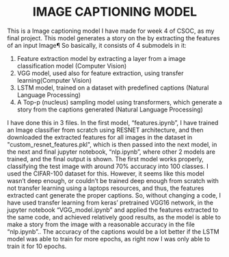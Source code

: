 <b><h1><center>IMAGE CAPTIONING MODEL</center></h1></b>
This is a Image captioning model I have made for week 4 of CSOC, as my final project. This model generates a story on the by extracting the features of an input Image¶
So basically, it consists of 4 submodels in it:
1.	Feature extraction model by extracting a layer from a image classification model (Computer Vision)
2.	VGG model, used also for feature extraction, using transfer learning(Computer Vision)
3. LSTM model, trained on a dataset with predefined captions (Natural Language Processing)
4. A Top-p (nucleus) sampling model using transformers, which generate a story from the captions generated (Natural Language Processing)

   
I have done this in 3 files. In the first model, “features.ipynb”, I have trained an Image classifier from scratch using RESNET architecture, and then downloaded the extracted features for all images in the dataset in "custom_resnet_features.pkl", which is then passed into the next model, in the next and final jupyter notebook, “nlp.ipynb”, where other 2 models are trained, and the final output is shown.
The first model works properly, classifying the test image with around 70% accuracy into 100 classes. I used the CIFAR-100 dataset for this. However, it seems like this model wasn’t deep enough, or couldn’t be trained deep enough from scratch with not transfer learning using a laptops resources, and thus, the features extracted cant generate the proper captions.
So, without changing a code, I have used transfer learning from keras’ pretrained VGG16 network, in the jupyter notebook “VGG_model.ipynb” and applied the features extracted to the same code, and achieved relatively good results, as the model is able to make a story from the image with a reasonable accuracy in the file “nlp.ipynb”.. 
The accuracy of the captions would be a lot better if the LSTM model was able to train for more epochs, as right now I was only able to train it for 10 epochs.



